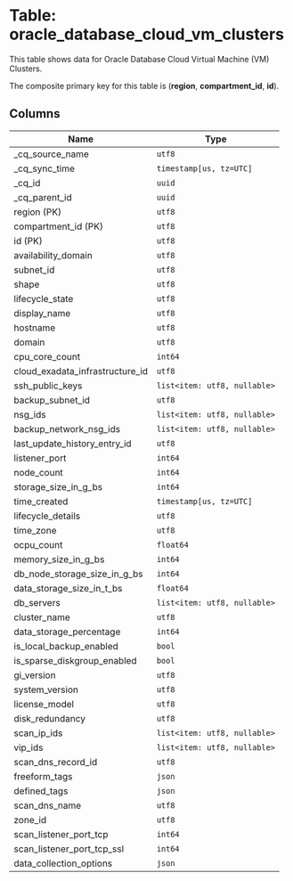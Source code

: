 # Table: oracle_database_cloud_vm_clusters

This table shows data for Oracle Database Cloud Virtual Machine (VM) Clusters.

The composite primary key for this table is (**region**, **compartment_id**, **id**).

## Columns

| Name          | Type          |
| ------------- | ------------- |
|_cq_source_name|`utf8`|
|_cq_sync_time|`timestamp[us, tz=UTC]`|
|_cq_id|`uuid`|
|_cq_parent_id|`uuid`|
|region (PK)|`utf8`|
|compartment_id (PK)|`utf8`|
|id (PK)|`utf8`|
|availability_domain|`utf8`|
|subnet_id|`utf8`|
|shape|`utf8`|
|lifecycle_state|`utf8`|
|display_name|`utf8`|
|hostname|`utf8`|
|domain|`utf8`|
|cpu_core_count|`int64`|
|cloud_exadata_infrastructure_id|`utf8`|
|ssh_public_keys|`list<item: utf8, nullable>`|
|backup_subnet_id|`utf8`|
|nsg_ids|`list<item: utf8, nullable>`|
|backup_network_nsg_ids|`list<item: utf8, nullable>`|
|last_update_history_entry_id|`utf8`|
|listener_port|`int64`|
|node_count|`int64`|
|storage_size_in_g_bs|`int64`|
|time_created|`timestamp[us, tz=UTC]`|
|lifecycle_details|`utf8`|
|time_zone|`utf8`|
|ocpu_count|`float64`|
|memory_size_in_g_bs|`int64`|
|db_node_storage_size_in_g_bs|`int64`|
|data_storage_size_in_t_bs|`float64`|
|db_servers|`list<item: utf8, nullable>`|
|cluster_name|`utf8`|
|data_storage_percentage|`int64`|
|is_local_backup_enabled|`bool`|
|is_sparse_diskgroup_enabled|`bool`|
|gi_version|`utf8`|
|system_version|`utf8`|
|license_model|`utf8`|
|disk_redundancy|`utf8`|
|scan_ip_ids|`list<item: utf8, nullable>`|
|vip_ids|`list<item: utf8, nullable>`|
|scan_dns_record_id|`utf8`|
|freeform_tags|`json`|
|defined_tags|`json`|
|scan_dns_name|`utf8`|
|zone_id|`utf8`|
|scan_listener_port_tcp|`int64`|
|scan_listener_port_tcp_ssl|`int64`|
|data_collection_options|`json`|
